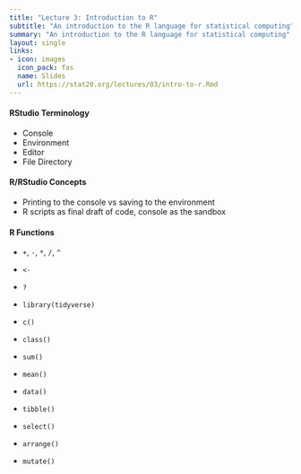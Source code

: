 ```yaml
---
title: "Lecture 3: Introduction to R"
subtitle: "An introduction to the R language for statistical computing"
summary: "An introduction to the R language for statistical computing"
layout: single
links:
- icon: images
  icon_pack: fas
  name: Slides
  url: https://stat20.org/lectures/03/intro-to-r.Rmd
---
```


#### RStudio Terminology
- Console
- Environment
- Editor
- File Directory

#### R/RStudio Concepts
- Printing to the console vs saving to the environment
- R scripts as final draft of code, console as the sandbox

#### R Functions
- `+`, `-`, `*`, `/`, `^`
- `<-`
- `?`
- `library(tidyverse)`
- `c()`
- `class()`
- `sum()`
- `mean()`

- `data()`
- `tibble()`
- `select()`
- `arrange()`
- `mutate()`